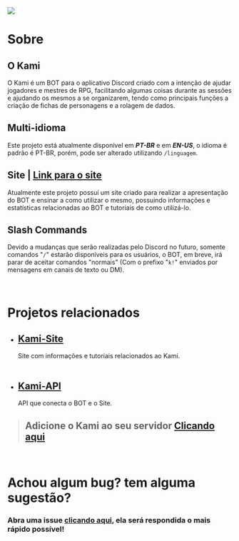 ![](https://cdn.discordapp.com/attachments/836291199140102195/911365745928192020/Logo__nome_Kami.png)

# Sobre
## O Kami
 
O Kami é um BOT para o aplicativo Discord criado com a intenção de ajudar jogadores e mestres de RPG, facilitando algumas coisas durante as sessões e ajudando os mesmos a se organizarem, tendo como principais funções a criação de fichas de personagens e a rolagem de dados.

## Multi-idioma
Este projeto está atualmente disponível em ***PT-BR*** e em ***EN-US***, o idioma é padrão é PT-BR, porém, pode ser alterado utilizando `/linguagem`.

## Site | **[Link para o site](https://kamibot.vercel.app)**
Atualmente este projeto possuí um site criado para realizar a apresentação do BOT e ensinar a como utilizar o mesmo, possuindo informações e estatísticas relacionadas ao BOT e tutoriais de como utilizá-lo.

## Slash Commands
Devido a mudanças que serão realizadas pelo Discord no futuro, somente comandos "`/`" estarão disponíveis para os usuários, o BOT, em breve, irá parar de aceitar comandos "normais" (Com o prefixo "`k!`" enviados por mensagens em canais de texto ou DM).

&nbsp;
# Projetos relacionados
- ## **[Kami-Site](https://github.com/Kamikaze184/Kami-Site)** 
  Site com informações e tutoriais relacionados ao Kami.  
  &nbsp;
- ## **[Kami-API](https://github.com/Kamikaze184/Kami-API)**
  API que conecta o BOT e o Site.
> ## Adicione o Kami ao seu servidor **[Clicando aqui](https://discord.com/api/oauth2/authorize?client_id=716053210179043409&permissions=388160&scope=bot%20applications.commands)**
&nbsp;

# Achou algum bug? tem alguma sugestão?
### Abra uma issue **[clicando aqui](https://github.com/Kamikaze184/Kami/issues)**, ela será respondida o mais rápido possível!



